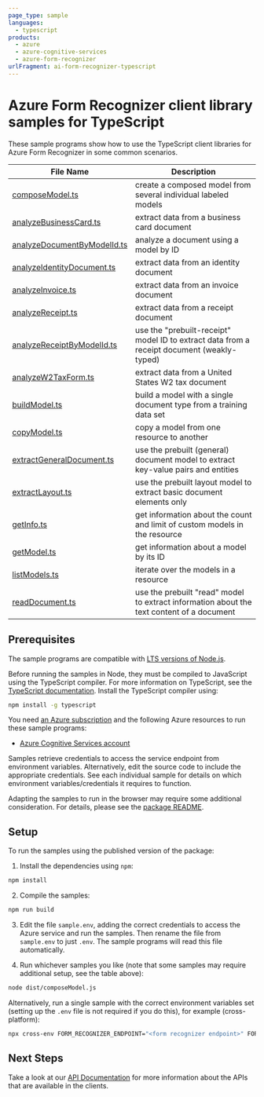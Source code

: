 ```yaml
---
page_type: sample
languages:
  - typescript
products:
  - azure
  - azure-cognitive-services
  - azure-form-recognizer
urlFragment: ai-form-recognizer-typescript
---
```


# Azure Form Recognizer client library samples for TypeScript

These sample programs show how to use the TypeScript client libraries for Azure Form Recognizer in some common scenarios.

| **File Name**                                           | **Description**                                                                            |
| ------------------------------------------------------- | ------------------------------------------------------------------------------------------ |
| [composeModel.ts][composemodel]                         | create a composed model from several individual labeled models                             |
| [analyzeBusinessCard.ts][analyzebusinesscard]           | extract data from a business card document                                                 |
| [analyzeDocumentByModelId.ts][analyzedocumentbymodelid] | analyze a document using a model by ID                                                     |
| [analyzeIdentityDocument.ts][analyzeidentitydocument]   | extract data from an identity document                                                     |
| [analyzeInvoice.ts][analyzeinvoice]                     | extract data from an invoice document                                                      |
| [analyzeReceipt.ts][analyzereceipt]                     | extract data from a receipt document                                                       |
| [analyzeReceiptByModelId.ts][analyzereceiptbymodelid]   | use the "prebuilt-receipt" model ID to extract data from a receipt document (weakly-typed) |
| [analyzeW2TaxForm.ts][analyzew2taxform]                 | extract data from a United States W2 tax document                                          |
| [buildModel.ts][buildmodel]                             | build a model with a single document type from a training data set                         |
| [copyModel.ts][copymodel]                               | copy a model from one resource to another                                                  |
| [extractGeneralDocument.ts][extractgeneraldocument]     | use the prebuilt (general) document model to extract key-value pairs and entities          |
| [extractLayout.ts][extractlayout]                       | use the prebuilt layout model to extract basic document elements only                      |
| [getInfo.ts][getinfo]                                   | get information about the count and limit of custom models in the resource                 |
| [getModel.ts][getmodel]                                 | get information about a model by its ID                                                    |
| [listModels.ts][listmodels]                             | iterate over the models in a resource                                                      |
| [readDocument.ts][readdocument]                         | use the prebuilt "read" model to extract information about the text content of a document  |

## Prerequisites

The sample programs are compatible with [LTS versions of Node.js](https://github.com/nodejs/release#release-schedule).

Before running the samples in Node, they must be compiled to JavaScript using the TypeScript compiler. For more information on TypeScript, see the [TypeScript documentation][typescript]. Install the TypeScript compiler using:

```bash
npm install -g typescript
```

You need [an Azure subscription][freesub] and the following Azure resources to run these sample programs:

- [Azure Cognitive Services account][createinstance_azurecognitiveservicesaccount]

Samples retrieve credentials to access the service endpoint from environment variables. Alternatively, edit the source code to include the appropriate credentials. See each individual sample for details on which environment variables/credentials it requires to function.

Adapting the samples to run in the browser may require some additional consideration. For details, please see the [package README][package].

## Setup

To run the samples using the published version of the package:

1. Install the dependencies using `npm`:

```bash
npm install
```

2. Compile the samples:

```bash
npm run build
```

3. Edit the file `sample.env`, adding the correct credentials to access the Azure service and run the samples. Then rename the file from `sample.env` to just `.env`. The sample programs will read this file automatically.

4. Run whichever samples you like (note that some samples may require additional setup, see the table above):

```bash
node dist/composeModel.js
```

Alternatively, run a single sample with the correct environment variables set (setting up the `.env` file is not required if you do this), for example (cross-platform):

```bash
npx cross-env FORM_RECOGNIZER_ENDPOINT="<form recognizer endpoint>" FORM_RECOGNIZER_API_KEY="<form recognizer api key>" PURCHASE_ORDER_SUPPLIES_SAS_URL="<purchase order supplies sas url>" PURCHASE_ORDER_EQUIPMENT_SAS_URL="<purchase order equipment sas url>" PURCHASE_ORDER_FURNITURE_SAS_URL="<purchase order furniture sas url>" PURCHASE_ORDER_CLEANING_SUPPLIES_SAS_URL="<purchase order cleaning supplies sas url>" node dist/composeModel.js
```

## Next Steps

Take a look at our [API Documentation][apiref] for more information about the APIs that are available in the clients.

[composemodel]: https://github.com/Azure/azure-sdk-for-js/blob/main/sdk/formrecognizer/ai-form-recognizer/samples/v4/typescript/src/composeModel.ts
[analyzebusinesscard]: https://github.com/Azure/azure-sdk-for-js/blob/main/sdk/formrecognizer/ai-form-recognizer/samples/v4/typescript/src/analyzeBusinessCard.ts
[analyzedocumentbymodelid]: https://github.com/Azure/azure-sdk-for-js/blob/main/sdk/formrecognizer/ai-form-recognizer/samples/v4/typescript/src/analyzeDocumentByModelId.ts
[analyzeidentitydocument]: https://github.com/Azure/azure-sdk-for-js/blob/main/sdk/formrecognizer/ai-form-recognizer/samples/v4/typescript/src/analyzeIdentityDocument.ts
[analyzeinvoice]: https://github.com/Azure/azure-sdk-for-js/blob/main/sdk/formrecognizer/ai-form-recognizer/samples/v4/typescript/src/analyzeInvoice.ts
[analyzereceipt]: https://github.com/Azure/azure-sdk-for-js/blob/main/sdk/formrecognizer/ai-form-recognizer/samples/v4/typescript/src/analyzeReceipt.ts
[analyzereceiptbymodelid]: https://github.com/Azure/azure-sdk-for-js/blob/main/sdk/formrecognizer/ai-form-recognizer/samples/v4/typescript/src/analyzeReceiptByModelId.ts
[analyzew2taxform]: https://github.com/Azure/azure-sdk-for-js/blob/main/sdk/formrecognizer/ai-form-recognizer/samples/v4/typescript/src/analyzeW2TaxForm.ts
[buildmodel]: https://github.com/Azure/azure-sdk-for-js/blob/main/sdk/formrecognizer/ai-form-recognizer/samples/v4/typescript/src/buildModel.ts
[copymodel]: https://github.com/Azure/azure-sdk-for-js/blob/main/sdk/formrecognizer/ai-form-recognizer/samples/v4/typescript/src/copyModel.ts
[extractgeneraldocument]: https://github.com/Azure/azure-sdk-for-js/blob/main/sdk/formrecognizer/ai-form-recognizer/samples/v4/typescript/src/extractGeneralDocument.ts
[extractlayout]: https://github.com/Azure/azure-sdk-for-js/blob/main/sdk/formrecognizer/ai-form-recognizer/samples/v4/typescript/src/extractLayout.ts
[getinfo]: https://github.com/Azure/azure-sdk-for-js/blob/main/sdk/formrecognizer/ai-form-recognizer/samples/v4/typescript/src/getInfo.ts
[getmodel]: https://github.com/Azure/azure-sdk-for-js/blob/main/sdk/formrecognizer/ai-form-recognizer/samples/v4/typescript/src/getModel.ts
[listmodels]: https://github.com/Azure/azure-sdk-for-js/blob/main/sdk/formrecognizer/ai-form-recognizer/samples/v4/typescript/src/listModels.ts
[readdocument]: https://github.com/Azure/azure-sdk-for-js/blob/main/sdk/formrecognizer/ai-form-recognizer/samples/v4/typescript/src/readDocument.ts
[apiref]: https://docs.microsoft.com/javascript/api/@azure/ai-form-recognizer
[freesub]: https://azure.microsoft.com/free/
[createinstance_azurecognitiveservicesaccount]: https://docs.microsoft.com/azure/cognitive-services/cognitive-services-apis-create-account
[package]: https://github.com/Azure/azure-sdk-for-js/tree/main/sdk/formrecognizer/ai-form-recognizer/README.md
[typescript]: https://www.typescriptlang.org/docs/home.html